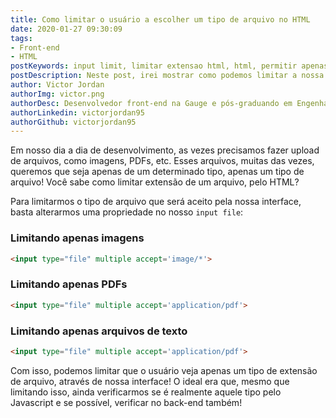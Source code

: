 ```yaml
---
title: Como limitar o usuário a escolher um tipo de arquivo no HTML
date: 2020-01-27 09:30:09
tags:
- Front-end
- HTML
postKeywords: input limit, limitar extensao html, html, permitir apenas um tipo de arquivo, permitir extensao html, permitir upload html
postDescription: Neste post, irei mostrar como podemos limitar a nossa interface para permitir que o usuário possa fazer upload de apenas um tipo de extensão de arquivo, através do input file!
author: Victor Jordan
authorImg: victor.png
authorDesc: Desenvolvedor front-end na Gauge e pós-graduando em Engenharia de Software pela PUC-MG e formado em Banco de Dados pela Fatec, apaixonado por usabilidade, performance e UX!
authorLinkedin: victorjordan95
authorGithub: victorjordan95
---
```


Em nosso dia a dia de desenvolvimento, as vezes precisamos fazer upload de arquivos, como imagens, PDFs, etc.
Esses arquivos, muitas das vezes, queremos que seja apenas de um determinado tipo, apenas um tipo de arquivo! 
Você sabe como limitar extensão de um arquivo, pelo HTML?

<!-- more -->

Para limitarmos o tipo de arquivo que será aceito pela nossa interface, basta alterarmos uma propriedade no nosso `input file`:


### Limitando apenas imagens
```html
<input type="file" multiple accept='image/*'>
```

### Limitando apenas PDFs
```html
<input type="file" multiple accept='application/pdf'>
```

### Limitando apenas arquivos de texto
```html
<input type="file" multiple accept='application/pdf'>
```

Com isso, podemos limitar que o usuário veja apenas um tipo de extensão de arquivo, através de nossa interface!
O ideal era que, mesmo que limitando isso, ainda verificarmos se é realmente aquele tipo pelo Javascript e se possível, verificar no back-end também!